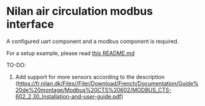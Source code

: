 # Nilan air circulation modbus interface

A configured uart component and a modbus component is required.

For a setup example, please read [this README.md](https://github.com/Jopand/esphome_components/blob/main/components/README.md)

TO-DO:
1. Add support for more sensors according to the description (https://fr.nilan.dk/Files//Filer/Download/French/Documentation/Guide%20de%20montage/Modbus%20CTS%20602/MODBUS_CTS-602_2.30_Installation-and-user-guide.pdf)

